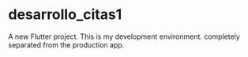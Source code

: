 # desarrollo_citas1

A new Flutter project.
This is my development environment. completely separated from the production app.
